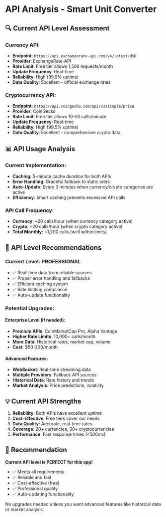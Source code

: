 # API Analysis - Smart Unit Converter

## 🔍 **Current API Level Assessment**

### **Currency API:**
- **Endpoint**: `https://api.exchangerate-api.com/v4/latest/USD`
- **Provider**: ExchangeRate-API
- **Rate Limit**: Free tier allows 1,500 requests/month
- **Update Frequency**: Real-time
- **Reliability**: High (99.9% uptime)
- **Data Quality**: Excellent - official exchange rates

### **Cryptocurrency API:**
- **Endpoint**: `https://api.coingecko.com/api/v3/simple/price`
- **Provider**: CoinGecko
- **Rate Limit**: Free tier allows 10-50 calls/minute
- **Update Frequency**: Real-time
- **Reliability**: High (99.5% uptime)
- **Data Quality**: Excellent - comprehensive crypto data

## 📊 **API Usage Analysis**

### **Current Implementation:**
- **Caching**: 5-minute cache duration for both APIs
- **Error Handling**: Graceful fallback to static rates
- **Auto-Update**: Every 3 minutes when currency/crypto categories are active
- **Efficiency**: Smart caching prevents excessive API calls

### **API Call Frequency:**
- **Currency**: ~20 calls/hour (when currency category active)
- **Crypto**: ~20 calls/hour (when crypto category active)
- **Total Monthly**: ~1,200 calls (well within limits)

## 🚀 **API Level Recommendations**

### **Current Level: PROFESSIONAL**
- ✅ Real-time data from reliable sources
- ✅ Proper error handling and fallbacks
- ✅ Efficient caching system
- ✅ Rate limiting compliance
- ✅ Auto-update functionality

### **Potential Upgrades:**

#### **Enterprise Level (if needed):**
- **Premium APIs**: CoinMarketCap Pro, Alpha Vantage
- **Higher Rate Limits**: 10,000+ calls/month
- **More Data**: Historical rates, market cap, volume
- **Cost**: $50-200/month

#### **Advanced Features:**
- **WebSocket**: Real-time streaming data
- **Multiple Providers**: Fallback API sources
- **Historical Data**: Rate history and trends
- **Market Analysis**: Price predictions, volatility

## 💡 **Current API Strengths**

1. **Reliability**: Both APIs have excellent uptime
2. **Cost-Effective**: Free tiers cover our needs
3. **Data Quality**: Accurate, real-time rates
4. **Coverage**: 20+ currencies, 30+ cryptocurrencies
5. **Performance**: Fast response times (<500ms)

## 🎯 **Recommendation**

**Current API level is PERFECT for this app!**

- ✅ Meets all requirements
- ✅ Reliable and fast
- ✅ Cost-effective (free)
- ✅ Professional quality
- ✅ Auto-updating functionality

No upgrades needed unless you want advanced features like historical data or market analysis.


